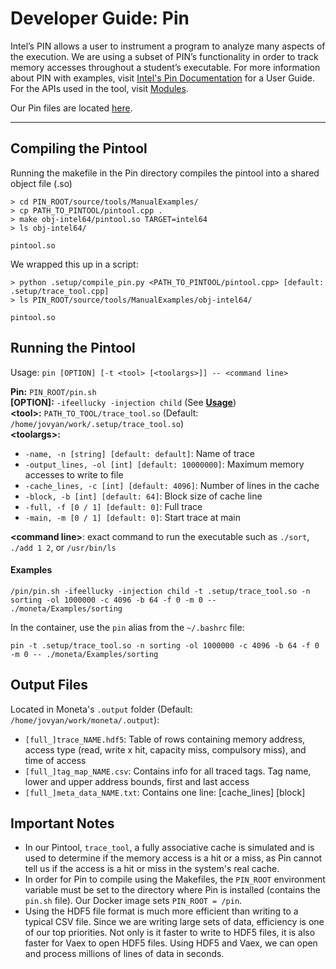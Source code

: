 # Developer Guide: Pin

Intel’s PIN allows a user to instrument a program to analyze many aspects of the execution. We are using a subset of PIN’s functionality in order to track memory accesses throughout a student’s executable. For more information about PIN with examples, visit [Intel's Pin Documentation](https://software.intel.com/sites/landingpage/pintool/docs/71313/Pin/html/) for a User Guide. For the APIs used in the tool, visit [Modules](https://software.intel.com/sites/landingpage/pintool/docs/71313/Pin/html/modules.html).

Our Pin files are located [here](https://github.com/NVSL/CSE141pp-Tool-Moneta-Pin).
<hr>

## Compiling the Pintool

Running the makefile in the Pin directory compiles the pintool into a shared object file (.so)

```
> cd PIN_ROOT/source/tools/ManualExamples/
> cp PATH_TO_PINTOOL/pintool.cpp .
> make obj-intel64/pintool.so TARGET=intel64
> ls obj-intel64/

pintool.so
```
We wrapped this up in a script:

```
> python .setup/compile_pin.py <PATH_TO_PINTOOL/pintool.cpp> [default: .setup/trace_tool.cpp]
> ls PIN_ROOT/source/tools/ManualExamples/obj-intel64/

pintool.so
```

## Running the Pintool

Usage: `pin [OPTION] [-t <tool> [<toolargs>]] -- <command line>`

**Pin:** `PIN_ROOT/pin.sh`  
**[OPTION]:** `-ifeellucky -injection child` (See [**Usage**](https://github.com/NVSL/CSE141pp-Tool-Moneta-Pin#usage))  
**\<tool\>:** `PATH_TO_TOOL/trace_tool.so` (Default: `/home/jovyan/work/.setup/trace_tool.so`)  
**\<toolargs\>:**  
- `-name, -n [string] [default: default]`: Name of trace  
- `-output_lines, -ol [int] [default: 10000000]`: Maximum memory accesses to write to file  
- `-cache_lines, -c [int] [default: 4096]`: Number of lines in the cache  
- `-block, -b [int] [default: 64]`: Block size of cache line  
- `-full, -f [0 / 1] [default: 0]`: Full trace  
- `-main, -m [0 / 1] [default: 0]`: Start trace at main 

**\<command line\>**: exact command to run the executable such as `./sort`, `./add 1 2`, or `/usr/bin/ls`

#### Examples
```
/pin/pin.sh -ifeellucky -injection child -t .setup/trace_tool.so -n sorting -ol 1000000 -c 4096 -b 64 -f 0 -m 0 -- ./moneta/Examples/sorting
```
In the container, use the `pin` alias from the `~/.bashrc` file:
```
pin -t .setup/trace_tool.so -n sorting -ol 1000000 -c 4096 -b 64 -f 0 -m 0 -- ./moneta/Examples/sorting
```

## Output Files
Located in Moneta's `.output` folder (Default: `/home/jovyan/work/moneta/.output`):
- `[full_]trace_NAME.hdf5`: Table of rows containing memory address, access type (read, write x hit, capacity miss, compulsory miss), and time of access
- `[full_]tag_map_NAME.csv`: Contains info for all traced tags. Tag name, lower and upper address bounds, first and last access
- `[full_]meta_data_NAME.txt`: Contains one line: [cache_lines] [block]

## Important Notes
 - In our Pintool, `trace_tool`, a fully associative cache is simulated and is used to determine if the memory access is a hit or a miss, as Pin cannot tell us if the access is a hit or miss in the system's real cache.
 - In order for Pin to compile using the Makefiles, the `PIN_ROOT` environment variable must be set to the directory where Pin is installed (contains the `pin.sh` file). Our Docker image sets `PIN_ROOT = /pin`.
 - Using the HDF5 file format is much more efficient than writing to a typical CSV file. Since we are writing large sets of data, efficiency is one of our top priorities. Not only is it faster to write to HDF5 files, it is also faster for Vaex to open HDF5 files. Using HDF5 and Vaex, we can open and process millions of lines of data in seconds. 
